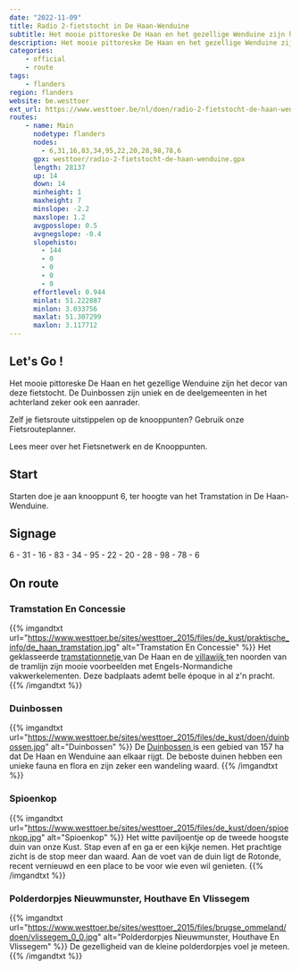 ```yaml
---
date: "2022-11-09"
title: Radio 2-fietstocht in De Haan-Wenduine
subtitle: Het mooie pittoreske De Haan en het gezellige Wenduine zijn het decor van deze fietstocht
description: Het mooie pittoreske De Haan en het gezellige Wenduine zijn het decor van deze fietstocht
categories:
    - official
    - route
tags:
    - flanders
region: flanders
website: be.westtoer
ext_url: https://www.westtoer.be/nl/doen/radio-2-fietstocht-de-haan-wenduine
routes:
    - name: Main
      nodetype: flanders
      nodes:
        - 6,31,16,83,34,95,22,20,28,98,78,6
      gpx: westtoer/radio-2-fietstocht-de-haan-wenduine.gpx
      length: 28137
      up: 14
      down: 14
      minheight: 1
      maxheight: 7
      minslope: -2.2
      maxslope: 1.2
      avgposslope: 0.5
      avgnegslope: -0.4
      slopehisto:
        - 144
        - 0
        - 0
        - 0
        - 0
      effortlevel: 0.944
      minlat: 51.222887
      minlon: 3.033756
      maxlat: 51.307299
      maxlon: 3.117712
---
```


## Let's Go ! 

Het mooie pittoreske De Haan en het gezellige Wenduine zijn het decor van deze fietstocht. De Duinbossen zijn uniek en de deelgemeenten in het achterland zeker ook een aanrader.

Zelf je fietsroute uitstippelen op de knooppunten? Gebruik onze Fietsrouteplanner.

Lees meer over het Fietsnetwerk en de Knooppunten.

## Start

Starten doe je aan knooppunt 6, ter hoogte van het Tramstation in De Haan-Wenduine.

## Signage

6 - 31 - 16 - 83 - 34 - 95 - 22 - 20 - 28 - 98 - 78 - 6

## On route

### Tramstation En Concessie

{{% imgandtxt url="https://www.westtoer.be/sites/westtoer_2015/files/de_kust/praktische_info/de_haan_tramstation.jpg" alt="Tramstation En Concessie" %}}
Het geklasseerde [tramstationnetje ](/nl/doen/tramstation-de-haan)van De Haan en de [villawijk ](/nl/doen/concessiewijk)ten noorden van de tramlijn zijn mooie voorbeelden met Engels-Normandiche vakwerkelementen. Deze badplaats ademt belle époque in al z'n pracht.
{{% /imgandtxt %}}

### Duinbossen

{{% imgandtxt url="https://www.westtoer.be/sites/westtoer_2015/files/de_kust/doen/duinbossen.jpg" alt="Duinbossen" %}}
De [Duinbossen ](/nl/doen/duinbossen)is een gebied van 157 ha dat De Haan en Wenduine aan elkaar rijgt. De beboste duinen hebben een unieke fauna en flora en zijn zeker een wandeling waard.
{{% /imgandtxt %}}

### Spioenkop

{{% imgandtxt url="https://www.westtoer.be/sites/westtoer_2015/files/de_kust/doen/spioenkop.jpg" alt="Spioenkop" %}}
Het witte paviljoentje op de tweede hoogste duin van onze Kust. Stap even af en ga er een kijkje nemen. Het prachtige zicht is de stop meer dan waard. Aan de voet van de duin ligt de Rotonde, recent vernieuwd en een place to be voor wie even wil genieten.
{{% /imgandtxt %}}

### Polderdorpjes Nieuwmunster, Houthave En Vlissegem

{{% imgandtxt url="https://www.westtoer.be/sites/westtoer_2015/files/brugse_ommeland/doen/vlissegem_0_0.jpg" alt="Polderdorpjes Nieuwmunster, Houthave En Vlissegem" %}}
De gezelligheid van de kleine polderdorpjes voel je meteen.
{{% /imgandtxt %}}


